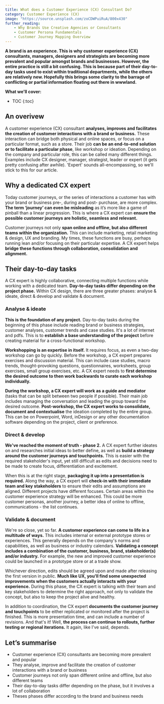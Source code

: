 ```yaml
---
title: What does a Customer Experience (CX) Consultant Do?
category: Customer Experience (CX)
image: "https://source.unsplash.com/zoCDWPuiRuA/800x430"
further_reading:
    - Why Brands Use Creative Agencies or Consultants
    - Customer Persona Fundamentals
    - Customer Journey Mapping Overview
---
```


**A brand is an experience. This is why customer experience (CX) consultants, managers, designers and strategists are becoming more prevalent and popular amongst brands and businesses. However, the entire practice is still a bit confusing. This is because part of their day-to-day tasks used to exist within traditional departments, while the others are relatively new. Hopefully this brings some clarity to the barrage of conflicting or partial information floating out there in wwwland.**

**What we'll cover:**
* TOC
{:toc}

## An overivew

A customer experience (CX) consultant **analyses, improves and facilitates the creation of customer interactions with a brand or business.** These interaction can bridge both physical and online spaces, or focus on a particular format, such as a store. Their job **can be an end-to-end solution or to facilitate a particular phase**, like workshop or ideation. Depending on the company and particular role, this can be called many different things. Examples include CX designer, manager, strategist, leader or expert (it gets pretty confusing after awhile). 'Expert' sounds all-encompassing, so we'll stick to this for our article.

## Why a dedicated CX expert

Today customer journeys, or the series of interactions a customer has with your brand or business pre-, during and post- purchase, are more complex. **The term ‘journey’ can even be misleading** as it’s more like a game of pinball than a linear progression. This is where a CX expert can **ensure the possible customer journeys are holistic, seamless and relevant.**

Customer journeys not only **span online and offline, but also different teams within the organization.** This can include marketing, retail marketing & design, UX and branding. My times, these functions are busy, perhaps running lean and/or focusing on their particular expertise. A CX expert helps **bridge these functions through collaboration, consolidation and alignment.**

## Their day-to-day tasks

A CX expert is highly collaborative, connecting multiple functions while working with a dedicated team. **Day-to-day tasks differ depending on the project phase.** Within CX design, there are three greater phases: analyse & ideate, direct & develop and validate & document. 

### Analyse & ideate 

**This is the foundation of any project.** Day-to-day tasks during the beginning of this phase include reading brand or business strategies, customer analyses, customer trends and case studies. It's a lot of internet and pdfs. This is to **establish a base understanding of the project** before creating material for a cross-functional workshop. 

**Workshopping is an expertise in itself.** It requires focus, as even a two-day workshop can go by quickly. Before the workshop, a CX expert prepares exercises and discussion material. This can include case studies, macro trends, thought-provoking questions, questionnaires, worksheets, group exercises, small group exercises, etc. A CX expert needs to **first determine the desired outcome to then work backwards to curate each workshop individually.** 

**During the workshop, a CX expert will work as a guide and mediator** (tasks that can be split between two people if possible). Their main job includes managing the conversation and leading the group toward the desired outcome. **Post-workshop, the CX expert works to consolidate, document and contextualise** the ideation completed by the entire group. This can be on Powerpoint, Word, inDesign or any other documentation software depending on the project, client or preference.

### Direct & develop

**We've reached the moment of truth - phase 2.** A CX expert further ideates on and researches initial ideas to better define, as well as **build a strategy around the customer journeys and touchpoints.** This is easier with the required stakeholder's input, yet still difficult as edits and decisions need to be made to create focus, differentiation and excitement.

When this is at the right stage, **packaging it up into a presentation is required.** Along the way, a CX expert will **check-in with their immediate team and key stakeholders** to ensure their edits and assumptions are aligned. Different projects have different focuses. Certain areas within the customer experience strategy will be enhanced. This could be more customer personas, another journey, a better idea of online to offline, communications - the list continues. 

### Validate & document

We're so close, yet so far. **A customer experience can come to life in a multitude of ways.** This includes internal or external prototype stores or experiences. This generally depends on the company's norms and capabilities, as well as business or industry calendars. **Validating a concept includes a combination of the customer, business, brand, stakeholder(s) and/or industry.** For example, the new and improved customer experience could be launched in a prototype store or at a trade show. 

Whichever direction, edits should be agreed upon and made after releasing the first version in public. **Much like UX, you'll find some unexpected improvements when the customers actually interacts with your  experience.** During this phase, the CX expert is talking with their team and key stakeholders to determine the right approach, not only to validate the concept, but also to keep the project alive and healthy.

In addition to coordination, the CX expert **documents the customer journey and touchpoints** to be either replicated or monitored after the project is finished. This is more presentation time, and can include a number of revisions. And that's it! Well, **the process can continue to rollouts, further testing or regional iterations.** It again, like I've said, depends.

## Let’s summarise

- Customer experience (CX) consultants are becoming more prevalent and popular
- They analyse, improve and facilitate the creation of customer interactions with a brand or business
- Customer journeys not only span different online and offline, but also different teams
- Their day-to-day tasks differ depending on the phase, but it involves a lot of collaboration
- Theses phases differ according to the brand and business needs